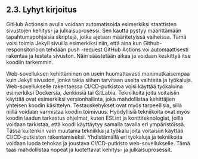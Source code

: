 ## 2.3. Lyhyt kirjoitus 

GitHub Actionsin avulla voidaan automatisoida esimerkiksi staattisten sivustojen kehitys- ja julkaisuprosessi. Sen kautta pystyy määrittämään tapahtumapohjaisia skriptejä, jotka ajetaan määritetyissä vaiheissa. Tämä voisi toimia Jekyll sivuilla esimerkiksi niin, että aina kun Github-responsitorioon tehdään push -request GitHub Actions voi automaattisesti rakentaa ja testata sivuston. Näin säästetään aikaa ja voidaan keskittyä itse koodiin tarkemmin. 

Web-sovelluksen kehittäminen on usein huomattavasti monimutkaisempaa kuin Jekyll sivuston, jonka takia siihen tarvitaan useita vaihteita ja työkaluja. Web-sovellukselle rakentaessa CI/CD-putkistoa voisi käyttää työkaluina esimerkiksi Dockersia, Jenkinsiä tai GitLabia. Tekniikoita joita voitaisiin käyttää ovat esimerkiksi versionhallinta, joka mahdollistaa kehittäjien yhteisen koodin käsittelyn. Testauskehykset ovat myös tarpeellisia, sillä niillä voidaan varmistaa koodin toimivuus. Hyödyllisiä tekniikoita ovat myös koodin laadun tarkastus ohjelmat, kuten ESLint ja konttiteknologiat, joilla voidaan tarkistaa, että koodi käyttäytyy samalla tavalla eri ympäristöissä. Tässä kuitenkin vain muutama tekniikka ja työkalu joita voitaisiin käyttää CI/CD-putkiston rakentamiseksi. Yhdistämällä eri työkaluja ja tekniikoita voidaan luoda tehokas ja joustava CI/CD-putkisto web-sovellukselle. Tämä taas mahdollistaa nopeat ja luotettavat kehitys- ja julkaisuprosessit. 

